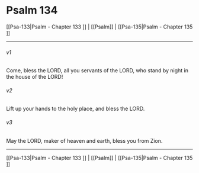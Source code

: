 # Psalm 134

[[Psa-133|Psalm - Chapter 133 ]] | [[Psalm]] | [[Psa-135|Psalm - Chapter 135 ]]
***

###### v1
Come, bless the LORD, all you servants of the LORD, who stand by night in the house of the LORD!
###### v2
Lift up your hands to the holy place, and bless the LORD.
###### v3
May the LORD, maker of heaven and earth, bless you from Zion.

***

[[Psa-133|Psalm - Chapter 133 ]] | [[Psalm]] | [[Psa-135|Psalm - Chapter 135 ]]
